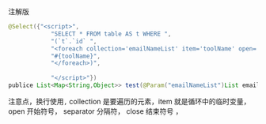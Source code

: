 注解版

```java
@Select({"<script>",
            "SELECT * FROM table AS t WHERE ",
            "(`t`.`id` ",
            "<foreach collection='emailNameList' item='toolName' open='(' separator=',' close=')'>",
            "#{toolName}",
            "</foreach>)",
 
            "</script>"})
publice List<Map<String,Object>> test(@Param("emailNameList")List emailNameList );
```

注意点，换行使用`,` collection 是要遍历的元素，item 就是循环中的临时变量， open 开始符号， separator 分隔符， close 结束符号 ，